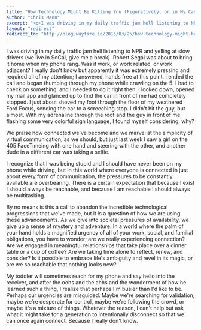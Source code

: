 ```yaml
---
title: "How Technology Might Be Killing You (Figuratively, or in My Case Kind of Literally)"
author: "Chris Mann"
excerpt: "<p>I was driving in my daily traffic jam hell listening to NPR and yelling at slow drivers (we live in SoCal, give me a break). Robert Segal was about to bring it home when my phone rang. Was it work, or work related, or work adjacent? I really don't know but apparently it was extremely pressing and required all of my attention; I answered...</p>"
layout: "redirect"
redirect_to: "http://blog.wayfare.io/2015/03/25/how-technology-might-be-killing-you/"
---
```


I was driving in my daily traffic jam hell listening to NPR and yelling at slow drivers (we live in SoCal, give me a break). Robert Segal was about to bring it home when my phone rang. Was it work, or work related, or work adjacent? I really don't know but apparently it was extremely pressing and required all of my attention; I answered, hands free at this point. I ended the call and began thumbing through my phone while crawling on the 5. I had to check on something, and I needed to do it right then. I looked down, opened my mail app and glanced up to find the car in front of me had completely stopped. I just about shoved my foot through the floor of my weathered Ford Focus, sending the car to a screeching stop. I didn't hit the guy, but almost. With my adrenaline through the roof and the guy in front of me flashing some very colorful sign language, I found myself considering, why?

We praise how connected we've become and we marvel at the simplicity of virtual communication, as we should, but just last week I saw a girl on the 405 FaceTimeing with one hand and steering with the other, and another dude in a different car was taking a selfie.

I recognize that I was being stupid and I should have never been on my phone while driving, but in this world where everyone is connected in just about every form of communication, the pressures to be constantly available are overbearing. There is a certain expectation that because I exist I should always be reachable, and because I am reachable I should always be multitasking.

By no means is this a call to abandon the incredible technological progressions that we've made, but it is a question of how we are using these advancements. As we give into societal pressures of availability, we give up a sense of mystery and adventure. In a world where the palm of your hand holds a magnified urgency of all of your work, social, and familial obligations, you have to wonder; are we really experiencing connection? Are we engaged in meaningful relationships that take place over a dinner table or a cup of coffee? Are we taking time alone to reflect, renew, and consider? Is it possible to embrace life's ambiguity and revel in its magic, or are we so reachable that nothing looks new?

My toddler will sometimes reach for my phone and say hello into the receiver, and after the oohs and the ahhs and the wonderment of how he learned such a thing, I realize that perhaps I'm busier than I'd like to be. Perhaps our urgencies are misguided. Maybe we're searching for validation, maybe we're desperate for control, maybe we're following the crowd, or maybe it's a mixture of things. Whatever the reason, I can't help but ask what it might take for a generation to intentionally disconnect so that we can once again connect. Because I really don't know.
